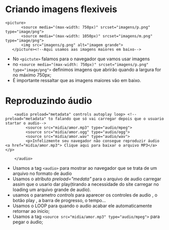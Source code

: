 # Criando imagens flexiveis

 ```
 <picture>
        <source media="(max-width: 750px)" srcset="imagens/p.png" type="image/png">
        <source media="(max-width: 1050px)" srcset="imagens/m.png" type="image/png">
        <img src="imagens/g.png" alt="imagem grande">
    </picture><!--Aqui usamos aas imagens maiores em baixo-->

```
- No ``` <pictute> ``` falamos para o navegador que vamos usar imagens
- no ``` <source media="(max-width: 750px)" srcset="imagens/p.png" type="image/png"> ``` definimos imagens que abrirão quando a largura for no máximo 750px;
- É importante ressaltar que as imagens maiores vão em baixo. 

# Reproduzindo áudio

```
    <audio preload="metadata" controls autoplay loop> <!--preload="metadata" to falando que só vai carregar depois que o usuario startar o audio-->
         <source src="midia/amor.mp3" type="audio/mpeg">
         <source src="midia/amor.ogg" type="audio/ogg">
         <source src="midia/amor.wav" type="audio/wav">
         <p>Infelizmente seu navegador não consegue reproduzir áudio <a href="midia/amor.mp3"> Clique aqui para baixar o arquivo MP3</a></p>    

    </audio>    
```

- Usamos a tag ``` <audio> ``` para mostrar ao navegador que se trata de um arquivo no formato de áudio
- Usamos o atributo _preload="medata"_ para o arquivo de audio carregar assim que o usario dar play(tirando a necessidade do site carregar no loading um arquivo grande de audio).
- usamos o parametro _controls_ para aparecer os controles de audio , o botão play , a barra de progresso, o tempo...
- Usamos o LOOP para quando o audio acabar ele automaticamente retornar ao inicio;
- Usamos a tag ``` <source src="midia/amor.mp3" type="audio/mpeg"> ``` para pegar o áudio;
